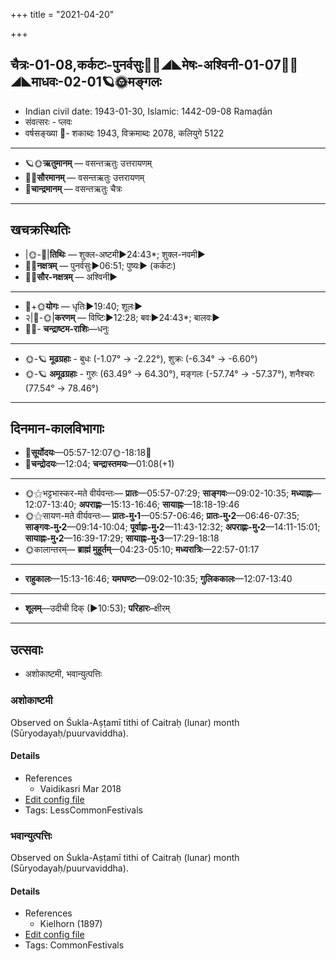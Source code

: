+++
title = "2021-04-20"

+++
## चैत्रः-01-08,कर्कटः-पुनर्वसुः🌛🌌◢◣मेषः-अश्विनी-01-07🌌🌞◢◣माधवः-02-01🪐🌞मङ्गलः
- Indian civil date: 1943-01-30, Islamic: 1442-09-08 Ramaḍān
- संवत्सरः - प्लवः
- वर्षसङ्ख्या 🌛- शकाब्दः 1943, विक्रमाब्दः 2078, कलियुगे 5122
___________________
- 🪐🌞**ऋतुमानम्** — वसन्तऋतुः उत्तरायणम्
- 🌌🌞**सौरमानम्** — वसन्तऋतुः उत्तरायणम्
- 🌛**चान्द्रमानम्** — वसन्तऋतुः चैत्रः
___________________


## खचक्रस्थितिः
- |🌞-🌛|**तिथिः** — शुक्ल-अष्टमी►24:43*; शुक्ल-नवमी►  
- 🌌🌛**नक्षत्रम्** — पुनर्वसुः►06:51; पुष्यः► (कर्कटः)  
- 🌌🌞**सौर-नक्षत्रम्** — अश्विनी►  
___________________
- 🌛+🌞**योगः** — धृतिः►19:40; शूलः►  
- २|🌛-🌞|**करणम्** — विष्टिः►12:28; बवः►24:43*; बालवः►  
- 🌌🌛- **चन्द्राष्टम-राशिः**—धनुः  
___________________
- 🌞-🪐 **मूढग्रहाः** - बुधः (-1.07° → -2.22°), शुक्रः (-6.34° → -6.60°)
- 🌞-🪐 **अमूढग्रहाः** - गुरुः (63.49° → 64.30°), मङ्गलः (-57.74° → -57.37°), शनैश्चरः (77.54° → 78.46°)
___________________


## दिनमान-कालविभागाः
- 🌅**सूर्योदयः**—05:57-12:07🌞️-18:18🌇  
- 🌛**चन्द्रोदयः**—12:04; **चन्द्रास्तमयः**—01:08(+1)  
___________________
- 🌞⚝भट्टभास्कर-मते वीर्यवन्तः— **प्रातः**—05:57-07:29; **साङ्गवः**—09:02-10:35; **मध्याह्नः**—12:07-13:40; **अपराह्णः**—15:13-16:46; **सायाह्नः**—18:18-19:46  
- 🌞⚝सायण-मते वीर्यवन्तः— **प्रातः-मु॰1**—05:57-06:46; **प्रातः-मु॰2**—06:46-07:35; **साङ्गवः-मु॰2**—09:14-10:04; **पूर्वाह्णः-मु॰2**—11:43-12:32; **अपराह्णः-मु॰2**—14:11-15:01; **सायाह्नः-मु॰2**—16:39-17:29; **सायाह्नः-मु॰3**—17:29-18:18  
- 🌞कालान्तरम्— **ब्राह्मं मुहूर्तम्**—04:23-05:10; **मध्यरात्रिः**—22:57-01:17  
___________________
- **राहुकालः**—15:13-16:46; **यमघण्टः**—09:02-10:35; **गुलिककालः**—12:07-13:40  
___________________
- **शूलम्**—उदीची दिक् (►10:53); **परिहारः**–क्षीरम्  
___________________

## उत्सवाः
- अशोकाष्टमी, भवान्युत्पत्तिः
### अशोकाष्टमी

Observed on Śukla-Aṣṭamī tithi of Caitraḥ (lunar) month (Sūryodayaḥ/puurvaviddha). 

#### Details
- References
  - Vaidikasri Mar 2018
- [Edit config file](https://github.com/jyotisham/adyatithi/tree/master/general/lunar_month/tithi/01/08/azOkASTamI.toml)
- Tags: LessCommonFestivals


### भवान्युत्पत्तिः

Observed on Śukla-Aṣṭamī tithi of Caitraḥ (lunar) month (Sūryodayaḥ/puurvaviddha). 

#### Details
- References
  - Kielhorn (1897)
- [Edit config file](https://github.com/jyotisham/adyatithi/tree/master/general/lunar_month/tithi/01/08/bhavAnyutpattiH.toml)
- Tags: CommonFestivals


